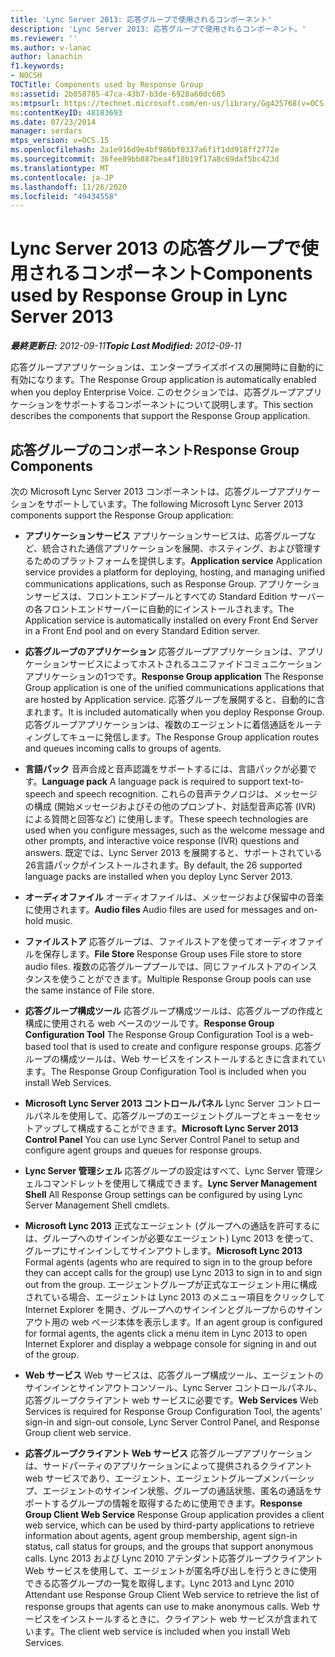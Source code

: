 ```yaml
---
title: 'Lync Server 2013: 応答グループで使用されるコンポーネント'
description: 'Lync Server 2013: 応答グループで使用されるコンポーネント。'
ms.reviewer: ''
ms.author: v-lanac
author: lanachin
f1.keywords:
- NOCSH
TOCTitle: Components used by Response Group
ms:assetid: 2b058785-47ca-43b7-b3de-6928a60dc685
ms:mtpsurl: https://technet.microsoft.com/en-us/library/Gg425768(v=OCS.15)
ms:contentKeyID: 48183693
ms.date: 07/23/2014
manager: serdars
mtps_version: v=OCS.15
ms.openlocfilehash: 2a1e916d9e4bf986bf0337a6f1f1dd918ff2772e
ms.sourcegitcommit: 36fee89bb887bea4f18b19f17a8c69daf5bc423d
ms.translationtype: MT
ms.contentlocale: ja-JP
ms.lasthandoff: 11/26/2020
ms.locfileid: "49434558"
---
```

# <a name="components-used-by-response-group-in-lync-server-2013"></a><span data-ttu-id="b0a6a-103">Lync Server 2013 の応答グループで使用されるコンポーネント</span><span class="sxs-lookup"><span data-stu-id="b0a6a-103">Components used by Response Group in Lync Server 2013</span></span>

<div data-xmlns="http://www.w3.org/1999/xhtml">

<div class="topic" data-xmlns="http://www.w3.org/1999/xhtml" data-msxsl="urn:schemas-microsoft-com:xslt" data-cs="https://msdn.microsoft.com/">

<div data-asp="https://msdn2.microsoft.com/asp">



</div>

<div id="mainSection">

<div id="mainBody"><span data-ttu-id="b0a6a-104">

<span> </span></span><span class="sxs-lookup"><span data-stu-id="b0a6a-104">

<span> </span></span></span>

<span data-ttu-id="b0a6a-105">_**最終更新日:** 2012-09-11_</span><span class="sxs-lookup"><span data-stu-id="b0a6a-105">_**Topic Last Modified:** 2012-09-11_</span></span>

<span data-ttu-id="b0a6a-106">応答グループアプリケーションは、エンタープライズボイスの展開時に自動的に有効になります。</span><span class="sxs-lookup"><span data-stu-id="b0a6a-106">The Response Group application is automatically enabled when you deploy Enterprise Voice.</span></span> <span data-ttu-id="b0a6a-107">このセクションでは、応答グループアプリケーションをサポートするコンポーネントについて説明します。</span><span class="sxs-lookup"><span data-stu-id="b0a6a-107">This section describes the components that support the Response Group application.</span></span>

<div>

## <a name="response-group-components"></a><span data-ttu-id="b0a6a-108">応答グループのコンポーネント</span><span class="sxs-lookup"><span data-stu-id="b0a6a-108">Response Group Components</span></span>

<span data-ttu-id="b0a6a-109">次の Microsoft Lync Server 2013 コンポーネントは、応答グループアプリケーションをサポートしています。</span><span class="sxs-lookup"><span data-stu-id="b0a6a-109">The following Microsoft Lync Server 2013 components support the Response Group application:</span></span>

  - <span data-ttu-id="b0a6a-110">**アプリケーションサービス**   アプリケーションサービスは、応答グループなど、統合された通信アプリケーションを展開、ホスティング、および管理するためのプラットフォームを提供します。</span><span class="sxs-lookup"><span data-stu-id="b0a6a-110">**Application service**   Application service provides a platform for deploying, hosting, and managing unified communications applications, such as Response Group.</span></span> <span data-ttu-id="b0a6a-111">アプリケーションサービスは、フロントエンドプールとすべての Standard Edition サーバーの各フロントエンドサーバーに自動的にインストールされます。</span><span class="sxs-lookup"><span data-stu-id="b0a6a-111">The Application service is automatically installed on every Front End Server in a Front End pool and on every Standard Edition server.</span></span>

  - <span data-ttu-id="b0a6a-112">**応答グループのアプリケーション**   応答グループアプリケーションは、アプリケーションサービスによってホストされるユニファイドコミュニケーションアプリケーションの1つです。</span><span class="sxs-lookup"><span data-stu-id="b0a6a-112">**Response Group application**   The Response Group application is one of the unified communications applications that are hosted by Application service.</span></span> <span data-ttu-id="b0a6a-113">応答グループを展開すると、自動的に含まれます。</span><span class="sxs-lookup"><span data-stu-id="b0a6a-113">It is included automatically when you deploy Response Group.</span></span> <span data-ttu-id="b0a6a-114">応答グループアプリケーションは、複数のエージェントに着信通話をルーティングしてキューに発信します。</span><span class="sxs-lookup"><span data-stu-id="b0a6a-114">The Response Group application routes and queues incoming calls to groups of agents.</span></span>

  - <span data-ttu-id="b0a6a-115">**言語パック**   音声合成と音声認識をサポートするには、言語パックが必要です。</span><span class="sxs-lookup"><span data-stu-id="b0a6a-115">**Language pack**   A language pack is required to support text-to-speech and speech recognition.</span></span> <span data-ttu-id="b0a6a-116">これらの音声テクノロジは、メッセージの構成 (開始メッセージおよびその他のプロンプト、対話型音声応答 (IVR) による質問と回答など) に使用します。</span><span class="sxs-lookup"><span data-stu-id="b0a6a-116">These speech technologies are used when you configure messages, such as the welcome message and other prompts, and interactive voice response (IVR) questions and answers.</span></span> <span data-ttu-id="b0a6a-117">既定では、Lync Server 2013 を展開すると、サポートされている26言語パックがインストールされます。</span><span class="sxs-lookup"><span data-stu-id="b0a6a-117">By default, the 26 supported language packs are installed when you deploy Lync Server 2013.</span></span>

  - <span data-ttu-id="b0a6a-118">**オーディオファイル**   オーディオファイルは、メッセージおよび保留中の音楽に使用されます。</span><span class="sxs-lookup"><span data-stu-id="b0a6a-118">**Audio files**   Audio files are used for messages and on-hold music.</span></span>

  - <span data-ttu-id="b0a6a-119">**ファイルストア**   応答グループは、ファイルストアを使ってオーディオファイルを保存します。</span><span class="sxs-lookup"><span data-stu-id="b0a6a-119">**File Store**   Response Group uses File store to store audio files.</span></span> <span data-ttu-id="b0a6a-120">複数の応答グループプールでは、同じファイルストアのインスタンスを使うことができます。</span><span class="sxs-lookup"><span data-stu-id="b0a6a-120">Multiple Response Group pools can use the same instance of File store.</span></span>

  - <span data-ttu-id="b0a6a-121">**応答グループ構成ツール**   応答グループ構成ツールは、応答グループの作成と構成に使用される web ベースのツールです。</span><span class="sxs-lookup"><span data-stu-id="b0a6a-121">**Response Group Configuration Tool**   The Response Group Configuration Tool is a web-based tool that is used to create and configure response groups.</span></span> <span data-ttu-id="b0a6a-122">応答グループの構成ツールは、Web サービスをインストールするときに含まれています。</span><span class="sxs-lookup"><span data-stu-id="b0a6a-122">The Response Group Configuration Tool is included when you install Web Services.</span></span>

  - <span data-ttu-id="b0a6a-123">**Microsoft Lync Server 2013 コントロールパネル**   Lync Server コントロールパネルを使用して、応答グループのエージェントグループとキューをセットアップして構成することができます。</span><span class="sxs-lookup"><span data-stu-id="b0a6a-123">**Microsoft Lync Server 2013 Control Panel**   You can use Lync Server Control Panel to setup and configure agent groups and queues for response groups.</span></span>

  - <span data-ttu-id="b0a6a-124">**Lync Server 管理シェル**   応答グループの設定はすべて、Lync Server 管理シェルコマンドレットを使用して構成できます。</span><span class="sxs-lookup"><span data-stu-id="b0a6a-124">**Lync Server Management Shell**   All Response Group settings can be configured by using Lync Server Management Shell cmdlets.</span></span>

  - <span data-ttu-id="b0a6a-125">**Microsoft Lync 2013**   正式なエージェント (グループへの通話を許可するには、グループへのサインインが必要なエージェント) Lync 2013 を使って、グループにサインインしてサインアウトします。</span><span class="sxs-lookup"><span data-stu-id="b0a6a-125">**Microsoft Lync 2013**   Formal agents (agents who are required to sign in to the group before they can accept calls for the group) use Lync 2013 to sign in to and sign out from the group.</span></span> <span data-ttu-id="b0a6a-126">エージェントグループが正式なエージェント用に構成されている場合、エージェントは Lync 2013 のメニュー項目をクリックして Internet Explorer を開き、グループへのサインインとグループからのサインアウト用の web ページ本体を表示します。</span><span class="sxs-lookup"><span data-stu-id="b0a6a-126">If an agent group is configured for formal agents, the agents click a menu item in Lync 2013 to open Internet Explorer and display a webpage console for signing in and out of the group.</span></span>

  - <span data-ttu-id="b0a6a-127">**Web サービス**   Web サービスは、応答グループ構成ツール、エージェントのサインインとサインアウトコンソール、Lync Server コントロールパネル、応答グループクライアント web サービスに必要です。</span><span class="sxs-lookup"><span data-stu-id="b0a6a-127">**Web Services**   Web Services is required for Response Group Configuration Tool, the agents’ sign-in and sign-out console, Lync Server Control Panel, and Response Group client web service.</span></span>

  - <span data-ttu-id="b0a6a-128">**応答グループクライアント Web サービス**   応答グループアプリケーションは、サードパーティのアプリケーションによって提供されるクライアント web サービスであり、エージェント、エージェントグループメンバーシップ、エージェントのサインイン状態、グループの通話状態、匿名の通話をサポートするグループの情報を取得するために使用できます。</span><span class="sxs-lookup"><span data-stu-id="b0a6a-128">**Response Group Client Web Service**   Response Group application provides a client web service, which can be used by third-party applications to retrieve information about agents, agent group membership, agent sign-in status, call status for groups, and the groups that support anonymous calls.</span></span> <span data-ttu-id="b0a6a-129">Lync 2013 および Lync 2010 アテンダント応答グループクライアント Web サービスを使用して、エージェントが匿名呼び出しを行うときに使用できる応答グループの一覧を取得します。</span><span class="sxs-lookup"><span data-stu-id="b0a6a-129">Lync 2013 and Lync 2010 Attendant use Response Group Client Web service to retrieve the list of response groups that agents can use to make anonymous calls.</span></span> <span data-ttu-id="b0a6a-130">Web サービスをインストールするときに、クライアント web サービスが含まれています。</span><span class="sxs-lookup"><span data-stu-id="b0a6a-130">The client web service is included when you install Web Services.</span></span>

<span data-ttu-id="b0a6a-131"></div>

</div>

<span> </span>

</div>

</div>

</span><span class="sxs-lookup"><span data-stu-id="b0a6a-131"></div>

</div>

<span> </span>

</div>

</div>

</span></span></div>


